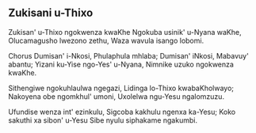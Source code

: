 ## Zukisani u-Thixo

Zukisan' u-Thixo ngokwenza kwaKhe
Ngokuba usinik' u-Nyana waKhe,
Olucamagusho lwezono zethu,
Waza wavula isango lobomi.

Chorus
Dumisan' i-Nkosi, Phulaphula mhlaba;
Dumisan' iNkosi, Mabavuy' abantu;
Yizani ku-Yise ngo-Yes' u-Nyana,
Nimnike uzuko ngokwenza kwaKhe.

Sithengiwe ngokuhlaulwa ngegazi,
Lidinga lo-Thixo kwabaKholwayo;
Nakoyena obe ngomkhul' umoni,
Uxolelwa ngu-Yesu ngalomzuzu.

Ufundise wenza int' ezinkulu,
Sigcoba kakhulu ngenxa ka-Yesu;
Koko sakuthi xa sibon' u-Yesu
Sibe nyulu siphakame ngakumbi.

